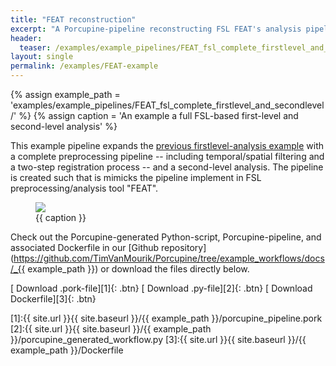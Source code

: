 ```yaml
---
title: "FEAT reconstruction"
excerpt: "A Porcupine-pipeline reconstructing FSL FEAT's analysis pipeline."
header:
  teaser: /examples/example_pipelines/FEAT_fsl_complete_firstlevel_and_secondlevel/porcupine_graph.png
layout: single
permalink: /examples/FEAT-example
---
```


{% assign example_path = 'examples/example_pipelines/FEAT_fsl_complete_firstlevel_and_secondlevel/' %}
{% assign caption = 'An example a full FSL-based first-level and second-level analysis' %}

This example pipeline expands the [previous firstlevel-analysis example](/Porcupine/examples/firstlevel-example)
with a complete preprocessing pipeline -- including temporal/spatial filtering
and a two-step registration process -- and a second-level analysis. The pipeline
is created such that is mimicks the pipeline implement in FSL preprocessing/analysis
tool "FEAT".

<figure>
	<a href="{{ site.url }}{{ site.baseurl }}/{{ example_path }}/porcupine_graph.png"><img
    src="{{ site.url }}{{ site.baseurl }}/{{ example_path }}/porcupine_graph.png"></a>
	<figcaption>{{ caption }}</figcaption>
</figure>

Check out the Porcupine-generated Python-script, Porcupine-pipeline, and
associated Dockerfile in our [Github repository](https://github.com/TimVanMourik/Porcupine/tree/example_workflows/docs/_{{ example_path }}) or download the files directly below.

[<i class="fa fa-download"></i> Download .pork-file][1]{: .btn}
[<i class="fa fa-download"></i> Download .py-file][2]{: .btn}
[<i class="fa fa-download"></i> Download Dockerfile][3]{: .btn}

[1]:{{ site.url }}{{ site.baseurl }}/{{ example_path }}/porcupine_pipeline.pork
[2]:{{ site.url }}{{ site.baseurl }}/{{ example_path }}/porcupine_generated_workflow.py
[3]:{{ site.url }}{{ site.baseurl }}/{{ example_path }}/Dockerfile
